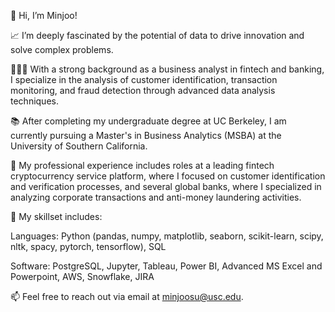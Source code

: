 👋 Hi, I’m Minjoo!

📈 I’m deeply fascinated by the potential of data to drive innovation and solve complex problems. 

👩🏻‍💻 With a strong background as a business analyst in fintech and banking, I specialize in the analysis of customer identification, transaction monitoring, and fraud detection through advanced data analysis techniques.

📚 After completing my undergraduate degree at UC Berkeley, I am currently pursuing a Master's in Business Analytics (MSBA) at the University of Southern California. 

💼 My professional experience includes roles at a leading fintech cryptocurrency service platform, where I focused on customer identification and verification processes, and several global banks, where I specialized in analyzing corporate transactions and anti-money laundering activities.

🎯 My skillset includes:

Languages: Python (pandas, numpy, matplotlib, seaborn, scikit-learn, scipy, nltk, spacy, pytorch, tensorflow), SQL 

Software: PostgreSQL, Jupyter, Tableau, Power BI, Advanced MS Excel and Powerpoint, AWS, Snowflake, JIRA

📫 Feel free to reach out via email at [minjoosu@usc.edu](mailto:minjoosu@usc.edu).
